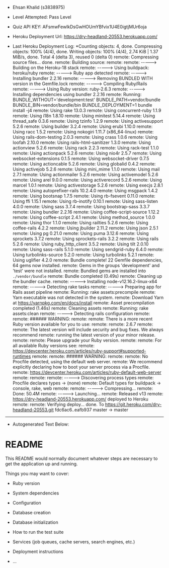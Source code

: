 * Ehsan Khalid (s3838975)

* Level Attempted: Pass Level

* Quiz API KEY: AFsmwFewlkDsGwHOUmYBfvix1U4E0igtjMUr6oja

* Heroku Deployment Url:  https://dry-headland-20553.herokuapp.com/

* Last Heroku Deployment Log:
*Counting objects: 4, done.
Compressing objects: 100% (4/4), done.
Writing objects: 100% (4/4), 2.74 KiB | 1.37 MiB/s, done.
Total 4 (delta 3), reused 0 (delta 0)
remote: Compressing source files... done.
remote: Building source:
remote:
remote: -----> Building on the Heroku-18 stack
remote: -----> Using buildpack: heroku/ruby
remote: -----> Ruby app detected
remote: -----> Installing bundler 2.2.16
remote: -----> Removing BUNDLED WITH version in the Gemfile.lock
remote: -----> Compiling Ruby/Rails
remote: -----> Using Ruby version: ruby-2.6.3
remote: -----> Installing dependencies using bundler 2.2.16
remote:        Running: BUNDLE_WITHOUT='development:test' BUNDLE_PATH=vendor/bundle BUNDLE_BIN=vendor/bundle/bin BUNDLE_DEPLOYMENT=1 bundle install -j4
remote:        Using rake 13.0.3
remote:        Using concurrent-ruby 1.1.9
remote:        Using i18n 1.8.10
remote:        Using minitest 5.14.4
remote:        Using thread_safe 0.3.6
remote:        Using tzinfo 1.2.9
remote:        Using activesupport 5.2.6
remote:        Using builder 3.2.4
remote:        Using erubi 1.10.0
remote:        Using racc 1.5.2
remote:        Using nokogiri 1.11.7 (x86_64-linux)
remote:        Using rails-dom-testing 2.0.3
remote:        Using crass 1.0.6
remote:        Using loofah 2.10.0
remote:        Using rails-html-sanitizer 1.3.0
remote:        Using actionview 5.2.6
remote:        Using rack 2.2.3
remote:        Using rack-test 1.1.0
remote:        Using actionpack 5.2.6
remote:        Using nio4r 2.5.7
remote:        Using websocket-extensions 0.1.5
remote:        Using websocket-driver 0.7.5
remote:        Using actioncable 5.2.6
remote:        Using globalid 0.4.2
remote:        Using activejob 5.2.6
remote:        Using mini_mime 1.1.0
remote:        Using mail 2.7.1
remote:        Using actionmailer 5.2.6
remote:        Using activemodel 5.2.6
remote:        Using arel 9.0.0
remote:        Using activerecord 5.2.6
remote:        Using marcel 1.0.1
remote:        Using activestorage 5.2.6
remote:        Using execjs 2.8.1
remote:        Using autoprefixer-rails 10.2.4.0
remote:        Using msgpack 1.4.2
remote:        Using bootsnap 1.7.5
remote:        Using rb-fsevent 0.11.0
remote:        Using ffi 1.15.1
remote:        Using rb-inotify 0.10.1
remote:        Using sass-listen 4.0.0
remote:        Using sass 3.7.4
remote:        Using bootstrap-sass 3.3.7
remote:        Using bundler 2.2.16
remote:        Using coffee-script-source 1.12.2
remote:        Using coffee-script 2.4.1
remote:        Using method_source 1.0.0
remote:        Using thor 1.1.0
remote:        Using railties 5.2.6
remote:        Using coffee-rails 4.2.2
remote:        Using jbuilder 2.11.2
remote:        Using json 2.5.1
remote:        Using pg 0.21.0
remote:        Using puma 3.12.6
remote:        Using sprockets 3.7.2
remote:        Using sprockets-rails 3.2.2
remote:        Using rails 5.2.6
remote:        Using ruby_http_client 3.5.2
remote:        Using tilt 2.0.10
remote:        Using sass-rails 5.1.0
remote:        Using sendgrid-ruby 6.4.0
remote:        Using turbolinks-source 5.2.0
remote:        Using turbolinks 5.2.1
remote:        Using uglifier 4.2.0
remote:        Bundle complete! 22 Gemfile dependencies, 64 gems now installed.
remote:        Gems in the groups 'development' and 'test' were not installed.
remote:        Bundled gems are installed into `./vendor/bundle`
remote:        Bundle completed (0.49s)
remote:        Cleaning up the bundler cache.
remote: -----> Installing node-v12.16.2-linux-x64
remote: -----> Detecting rake tasks
remote: -----> Preparing app for Rails asset pipeline
remote:        Running: rake assets:precompile
remote:        Yarn executable was not detected in the system.
remote:        Download Yarn at https://yarnpkg.com/en/docs/install
remote:        Asset precompilation completed (1.46s)
remote:        Cleaning assets
remote:        Running: rake assets:clean
remote: -----> Detecting rails configuration
remote:
remote: ###### WARNING:
remote:
remote:        There is a more recent Ruby version available for you to use:
remote:
remote:        2.6.7
remote:
remote:        The latest version will include security and bug fixes. We always recommend
remote:        running the latest version of your minor release.
remote:
remote:        Please upgrade your Ruby version.
remote:
remote:        For all available Ruby versions see:
remote:          https://devcenter.heroku.com/articles/ruby-support#supported-runtimes
remote:
remote: ###### WARNING:
remote:
remote:        No Procfile detected, using the default web server.
remote:        We recommend explicitly declaring how to boot your server process via a Procfile.
remote:        https://devcenter.heroku.com/articles/ruby-default-web-server
remote:
remote:
remote: -----> Discovering process types
remote:        Procfile declares types     -> (none)
remote:        Default types for buildpack -> console, rake, web
remote:
remote: -----> Compressing...
remote:        Done: 50.4M
remote: -----> Launching...
remote:        Released v13
remote:        https://dry-headland-20553.herokuapp.com/ deployed to Heroku
remote:
remote: Verifying deploy... done.
To https://git.heroku.com/dry-headland-20553.git
   fdc6ac6..eafb937  master -> master





***************************
* Autogenerated Text Below:
# README

This README would normally document whatever steps are necessary to get the
application up and running.

Things you may want to cover:

* Ruby version

* System dependencies

* Configuration

* Database creation

* Database initialization

* How to run the test suite

* Services (job queues, cache servers, search engines, etc.)

* Deployment instructions

* ...
